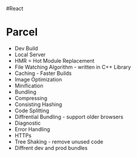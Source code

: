 #React

# Parcel

- Dev Build
- Local Server
- HMR = Hot Module Replacement
- File Watching Algorithm - written in C++ Library
- Caching - Faster Builds
- Image Optimization
- Minification
- Bundling
- Compressing
- Consisting Hashing
- Code Splitting
- Diffrential Bundling - support older browsers
- Diagnostic
- Error Handling
- HTTPs
- Tree Shaking - remove unused code
- Diffrent dev and prod bundles
